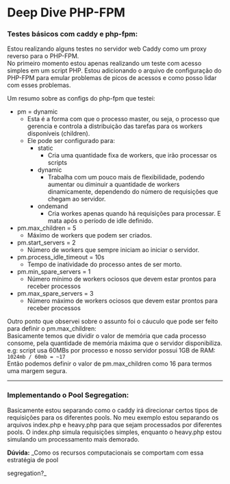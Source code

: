 # Deep Dive PHP-FPM

### Testes básicos com caddy e php-fpm:
Estou realizando alguns testes no servidor web Caddy como um proxy reverso para o PHP-FPM. <br>
No primeiro momento estou apenas realizando um teste com acesso simples em um script PHP. Estou adicionando o arquivo de
configuração do PHP-FPM para emular problemas de picos de acessos e como posso lidar com esses problemas.

Um resumo sobre as configs do php-fpm que testei:


- pm = dynamic
  - Esta é a forma com que o processo master, ou seja, o processo que gerencia e controla a distribuição das tarefas para os workers disponíveis (children).
  - Ele pode ser configurado para:
    - static
      - Cria uma quantidade fixa de workers, que irão processar os scripts 
    - dynamic
      - Trabalha com um pouco mais de flexibilidade, podendo aumentar ou diminuir a quantidade de workers dinamicamente, dependendo do número de requisições que chegam ao servidor.
    - ondemand
      - Cria workes apenas quando há requisições para processar. E mata após o período de idle definido. 
- pm.max_children = 5
  - Máximo de workers que podem ser criados.
- pm.start_servers = 2
  - Número de workers que sempre iniciam ao iniciar o servidor.
- pm.process_idle_timeout = 10s
  - Tempo de inatividade do processo antes de ser morto.
- pm.min_spare_servers = 1
  - Número mínimo de workers ociosos que devem estar prontos para receber processos
- pm.max_spare_servers = 3
  - Número máximo de workers ociosos que devem estar prontos para receber processos


Outro ponto que observei sobre o assunto foi o cáuculo que pode ser feito para definir o pm.max_children: <br>
Basicamente temos que dividir o valor de memória que cada processo consome, pela quantidade de memória máxima que o 
servidor  disponibiliza. <br>
e.g: script usa 60MBs por processo e nosso servidor possui 1GB de RAM:
<br> ```1024mb / 60mb = ~17``` <br>
Então podemos definir o valor de pm.max_children como 16 para termos uma margem segura.
***
### Implementando o Pool Segregation:
Basicamente estou separando como o caddy irá direcionar certos tipos de requisições para os diferentes pools. No 
meu exemplo estou separando os arquivos index.php e heavy.php para que sejam processados por diferentes pools. O
index.php simula requisições simples, enquanto o heavy.php estou simulando um processamento mais demorado.

**Dúvida:** _Como os recursos computacionais se comportam com essa estratégia de pool

segregation?_

